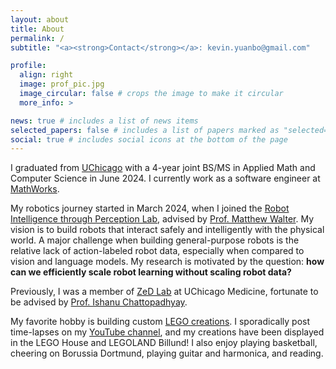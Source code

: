 ```yaml
---
layout: about
title: About
permalink: /
subtitle: "<a><strong>Contact</strong></a>: kevin.yuanbo@gmail.com"

profile:
  align: right
  image: prof_pic.jpg
  image_circular: false # crops the image to make it circular
  more_info: >

news: true # includes a list of news items
selected_papers: false # includes a list of papers marked as "selected={true}"
social: true # includes social icons at the bottom of the page
---
```


I graduated from [UChicago](https://www.uchicago.edu/) with a 4-year joint BS/MS in Applied Math and Computer Science in June 2024. I currently work as a software engineer at [MathWorks](https://www.mathworks.com/).

My robotics journey started in March 2024, when I joined the [Robot Intelligence through Perception Lab](https://ttic.edu/ripl/), advised by [Prof. Matthew Walter](https://home.ttic.edu/~mwalter/). My vision is to build robots that interact safely and intelligently with the physical world. A major challenge when building general-purpose robots is the relative lack of action-labeled robot data, especially when compared to vision and language models. My research is motivated by the question: **how can we efficiently scale robot learning without scaling robot data?**

Previously, I was a member of [ZeD Lab](https://zed.uchicago.edu/) at UChicago Medicine, fortunate to be advised by [Prof. Ishanu Chattopadhyay](https://scholars.uky.edu/en/persons/ishanu-chattopadhyay).

My favorite hobby is building custom [LEGO creations](/lego). I sporadically post time-lapses on my [YouTube channel](https://www.youtube.com/@kevthebuilder), and my creations have been displayed in the LEGO House and LEGOLAND Billund! I also enjoy playing basketball, cheering on Borussia Dortmund, playing guitar and harmonica, and reading.
